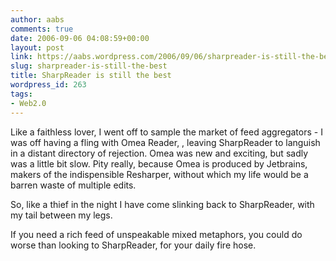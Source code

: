 ```yaml
---
author: aabs
comments: true
date: 2006-09-06 04:08:59+00:00
layout: post
link: https://aabs.wordpress.com/2006/09/06/sharpreader-is-still-the-best/
slug: sharpreader-is-still-the-best
title: SharpReader is still the best
wordpress_id: 263
tags:
- Web2.0
---
```


Like a faithless lover, I went off to sample the market of feed aggregators - I was off having a fling with Omea Reader, , leaving SharpReader to languish in a distant directory of rejection. Omea was new and exciting, but sadly was a little bit slow. Pity really, because Omea is produced by Jetbrains, makers of the indispensible Resharper, without which my life would be a barren waste of multiple edits.

So, like a thief in the night I have come slinking back to SharpReader, with my tail between my legs.

If you need a rich feed of unspeakable mixed metaphors, you could do worse than looking to SharpReader, for your daily fire hose.
